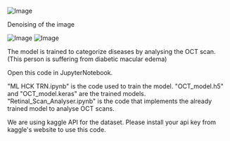 ![Image](https://github.com/user-attachments/assets/26a92a2c-ea27-43ac-8f44-8a6682c354cd)

Denoising of the image

![Image](https://github.com/user-attachments/assets/6bfa71e5-9e53-4257-94b7-c44302ea309a)
![Image](https://github.com/user-attachments/assets/459153e8-6645-4825-8ddd-50829b414fef)

The model is trained to categorize diseases by analysing the OCT scan.
(This person is suffering from diabetic macular edema)

Open this code in JupyterNotebook.

"ML HCK TRN.ipynb" is the code used to train the model.
"OCT_model.h5" and "OCT_model.keras" are the trained models.
"Retinal_Scan_Analyser.ipynb" is the code that implements the already trained model to analyse OCT scans.

We are using kaggle API for the dataset. Please install your api key from kaggle's website to use this code.
